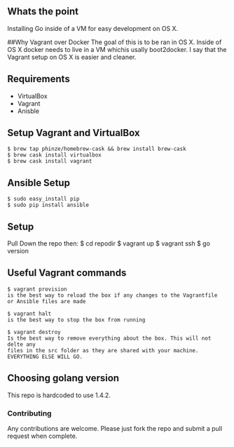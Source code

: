 ## Whats the point
Installing Go inside of a VM for easy development on OS X.

##Why Vagrant over Docker
The goal of this is to be ran in OS X.
Inside of OS X docker needs to live in a VM whichis usally boot2docker. 
I say that the Vagrant setup on OS X is easier and cleaner. 

## Requirements
- VirtualBox
- Vagrant
- Anisble

## Setup Vagrant and VirtualBox
	$ brew tap phinze/homebrew-cask && brew install brew-cask
	$ brew cask install virtualbox
	$ brew cask install vagrant

## Ansible Setup
	$ sudo easy_install pip
	$ sudo pip install ansible

## Setup
Pull Down the repo then:
	$ cd repodir
	$ vagrant up
	$ vagrant ssh
	$ go version

## Useful Vagrant commands
	$ vagrant provision 
	is the best way to reload the box if any changes to the Vagrantfile
	or Ansible files are made

	$ vagrant halt
	is the best way to stop the box from running

	$ vagrant destroy 
	Is the best way to remove everything about the box. This will not delte any
	files in the src folder as they are shared with your machine. 
	EVERYTHING ELSE WILL GO.

## Choosing golang version

This repo is hardcoded to use 1.4.2.

### Contributing
Any contributions are welcome. Please just fork the repo and submit a pull
request when complete.

